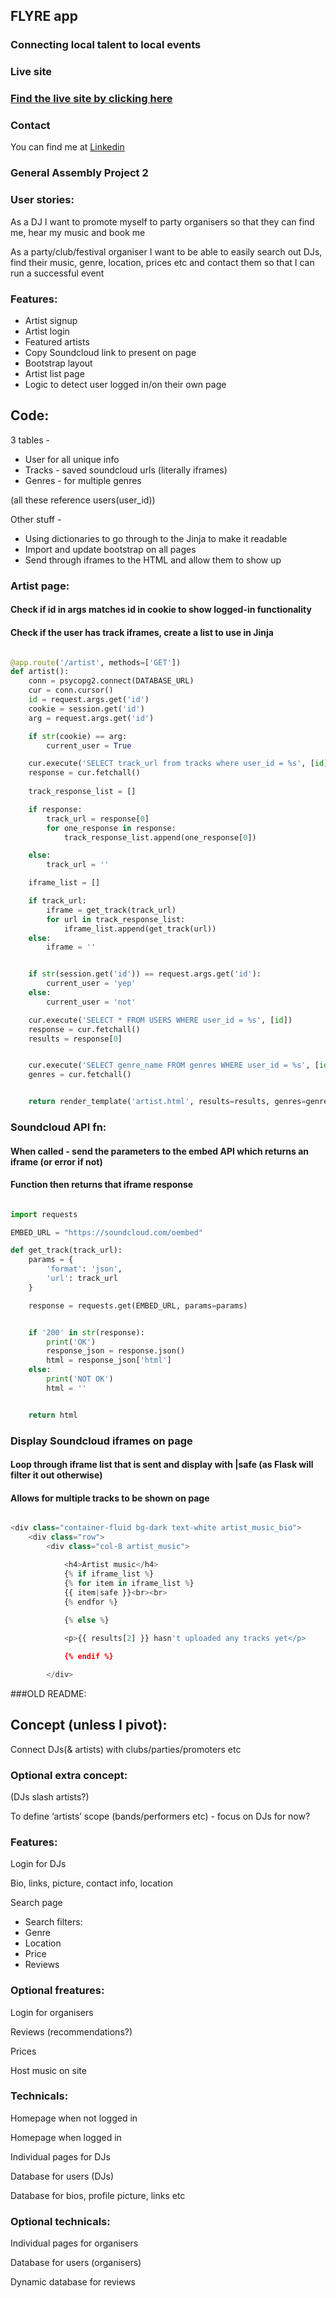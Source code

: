 ## FLYRE app

### Connecting local talent to local events

### Live site

### [Find the live site by clicking here](https://morning-atoll-11830.herokuapp.com/)


### Contact

You can find me at [Linkedin](https://www.linkedin.com/in/danieltmcgee/)

### General Assembly Project 2


### User stories:

As a DJ I want to promote myself to party organisers so that they can find me, hear my music and book me

As a party/club/festival organiser I want to be able to easily search out DJs, find their music, genre, location, prices etc and contact them so that I can run a successful event


### Features:

- Artist signup
- Artist login
- Featured artists
- Copy Soundcloud link to present on page
- Bootstrap layout
- Artist list page
- Logic to detect user logged in/on their own page


## Code:

3 tables - 
- User for all unique info
- Tracks - saved soundcloud urls (literally iframes)
- Genres - for multiple genres

(all these reference users(user_id))

Other stuff - 
- Using dictionaries to go through to the Jinja to make it readable
- Import and update bootstrap on all pages
- Send through iframes to the HTML and allow them to show up

### Artist page:
#### Check if id in args matches id in cookie to show logged-in functionality
#### Check if the user has track iframes, create a list to use in Jinja

```python

@app.route('/artist', methods=['GET'])
def artist():
    conn = psycopg2.connect(DATABASE_URL)
    cur = conn.cursor()
    id = request.args.get('id')
    cookie = session.get('id')
    arg = request.args.get('id')

    if str(cookie) == arg:
        current_user = True

    cur.execute('SELECT track_url from tracks where user_id = %s', [id])
    response = cur.fetchall()
    
    track_response_list = []

    if response:
        track_url = response[0]
        for one_response in response:
            track_response_list.append(one_response[0])

    else:
        track_url = ''

    iframe_list = []

    if track_url:
        iframe = get_track(track_url)
        for url in track_response_list:
            iframe_list.append(get_track(url))
    else:
        iframe = ''


    if str(session.get('id')) == request.args.get('id'):
        current_user = 'yep'
    else:
        current_user = 'not'

    cur.execute('SELECT * FROM USERS WHERE user_id = %s', [id])
    response = cur.fetchall()
    results = response[0]


    cur.execute('SELECT genre_name FROM genres WHERE user_id = %s', [id])
    genres = cur.fetchall()


    return render_template('artist.html', results=results, genres=genres, current_user=current_user, iframe=iframe, iframe_list=iframe_list)

```

### Soundcloud API fn:
#### When called - send the parameters to the embed API which returns an iframe (or error if not)
#### Function then returns that iframe response


```python

import requests

EMBED_URL = "https://soundcloud.com/oembed"

def get_track(track_url):
    params = {
        'format': 'json',
        'url': track_url
    }

    response = requests.get(EMBED_URL, params=params)


    if '200' in str(response):
        print('OK')
        response_json = response.json()
        html = response_json['html']
    else:
        print('NOT OK')
        html = ''


    return html

```

### Display Soundcloud iframes on page
#### Loop through iframe list that is sent and display with |safe (as Flask will filter it out otherwise)
#### Allows for multiple tracks to be shown on page

```python

<div class="container-fluid bg-dark text-white artist_music_bio">
    <div class="row">
        <div class="col-8 artist_music">

            <h4>Artist music</h4>
            {% if iframe_list %}
            {% for item in iframe_list %}
            {{ item|safe }}<br><br>
            {% endfor %}
       
            {% else %}

            <p>{{ results[2] }} hasn't uploaded any tracks yet</p>

            {% endif %}

        </div>

```


###OLD README:


## Concept (unless I pivot):

Connect DJs(& artists) with clubs/parties/promoters etc


### Optional extra concept:
(DJs slash artists?)

To define ‘artists’ scope (bands/performers etc) - focus on DJs for now?


### Features:

Login for DJs

Bio, links, picture, contact info, location

Search page

- Search filters:
- Genre
- Location
- Price
- Reviews

### Optional freatures:

Login for organisers

Reviews (recommendations?)

Prices

Host music on site


### Technicals:

Homepage when not logged in

Homepage when logged in

Individual pages for DJs

Database for users (DJs)

Database for bios, profile picture, links etc

### Optional technicals:

Individual pages for organisers

Database for users (organisers)

Dynamic database for reviews
